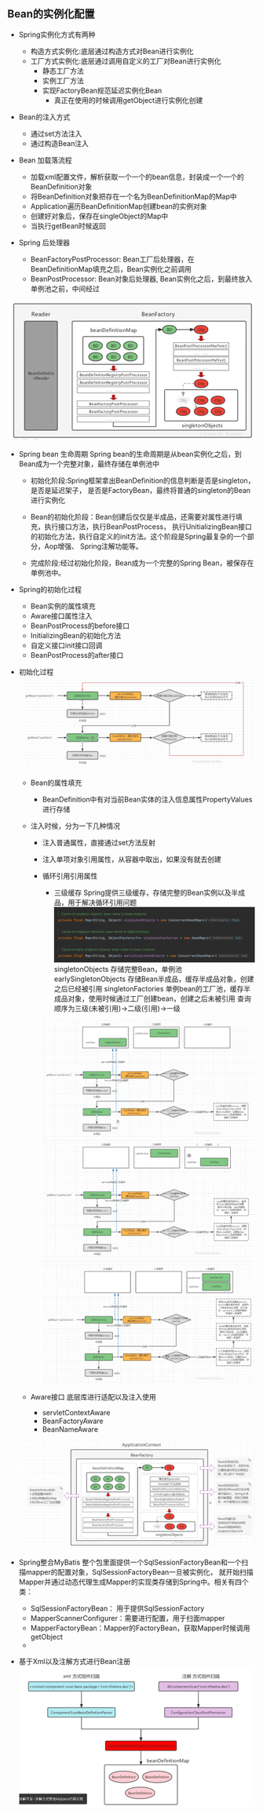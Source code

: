 ## Bean的实例化配置
- Spring实例化方式有两种
    - 构造方式实例化:底层通过构造方式对Bean进行实例化
    - 工厂方式实例化:底层通过调用自定义的工厂对Bean进行实例化
        - 静态工厂方法
        - 实例工厂方法
        - 实现FactoryBean规范延迟实例化Bean
            - 真正在使用的时候调用getObject进行实例化创建
          
- Bean的注入方式
    - 通过set方法注入
      <property name="userDao" ref="userDao" />
    - 通过构造Bean注入
    
- Bean 加载落流程
    - 加载xml配置文件，解析获取一个一个的bean信息，封装成一个一个的BeanDefinition对象
    - 将BeanDefinition对象把存在一个名为BeanDefinitionMap的Map中
    - Application遍历BeanDefinitionMap创建bean的实例对象
    - 创建好对象后，保存在singleObject的Map中
    - 当执行getBean时候返回
    
- Spring 后处理器
    - BeanFactoryPostProcessor: Bean工厂后处理器，在BeanDefinitionMap填充之后，Bean实例化之前调用
    - BeanPostProcessor: Bean对象后处理器, Bean实例化之后，到最终放入单例池之前，中间经过
    
![img.png](imags/img.png)

- Spring bean 生命周期
    Spring bean的生命周期是从bean实例化之后，到Bean成为一个完整对象，最终存储在单例池中
    
    - 初始化阶段:Spring框架拿出BeanDefinition的信息判断是否是singleton，是否是延迟架子，
    是否是FactoryBean，最终将普通的singleton的Bean进行实例化
      
    - Bean的初始化阶段：Bean创建后仅仅是半成品，还需要对属性进行填充，执行接口方法，执行BeanPostProcess，
    执行UnitializingBean接口的初始化方法，执行自定义的init方法。这个阶段是Spring最复杂的一个部分，Aop增强、
      Spring注解功能等。
      
    - 完成阶段:经过初始化阶段，Bean成为一个完整的Spring Bean，被保存在单例池中。
    
- Spring的初始化过程
    - Bean实例的属性填充
    - Aware接口属性注入
    - BeanPostProcess的before接口
    - InitializingBean的初始化方法
    - 自定义接口init接口回调
    - BeanPostProcess的after接口
    
- 初始化过程
    ![img_2.png](imags/img_2.png)
    - Bean的属性填充
        - BeanDefinition中有对当前Bean实体的注入信息属性PropertyValues进行存储
        
    - 注入时候，分为一下几种情况
        - 注入普通属性，直接通过set方法反射
        - 注入单项对象引用属性，从容器中取出，如果没有就去创建
        - 循环引用引用属性
            - 三级缓存
            Spring提供三级缓存，存储完整的Bean实例以及半成品，用于解决循环引用问题
              ![img_1.png](imags/img_1.png)
              singletonObjects 存储完整Bean，单例池
              earlySingletonObjects 存储Bean半成品，缓存半成品对象，创建之后已经被引用
              singletonFactories 单例bean的工厂池，缓存半成品对象，使用时候通过工厂创建bean，创建之后未被引用
              查询顺序为三级(未被引用)->二级(引用)->一级
              
            ![循环引用1.png](imags/循环引用1.png)
            ![循环引用2.png](imags/循环引用2.png)
            ![循环引用3.png](imags/循环引用3.png)
          
    - Aware接口
        底层库进行适配以及注入使用
        - servletContextAware
        - BeanFactoryAware
        - BeanNameAware
        
    ![img_3.png](imags/img_3.png)  

- Spring整合MyBatis
    整个包里面提供一个SqlSessionFactoryBean和一个扫描mapper的配置对象，SqlSessionFactoryBean一旦被实例化，
  就开始扫描Mapper并通过动态代理生成Mapper的实现类存储到Spring中。相关有四个类：
  - SqlSessionFactoryBean： 用于提供SqlSessionFactory
  - MapperScannerConfigurer：需要进行配置，用于扫面mapper
  - MapperFactoryBean：Mapper的FactoryBean，获取Mapper时候调用getObject
  -  


- 基于Xml以及注解方式进行Bean注册
![img.png](img.png)